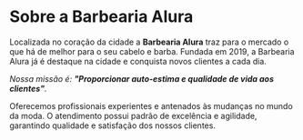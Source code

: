 <!DOCTYPE html>
<html lang="pt-br">
   <head>
<meta charset="UTF-8">
<title>Barbearia Alura</title>
   </head>
   <body>
  <h1>Sobre a Barbearia Alura</h1>

  <p>Localizada no coração da cidade a <strong>Barbearia Alura</strong> traz para o mercado o que há de melhor para o seu cabelo e barba. 
   Fundada em 2019, a Barbearia Alura já é destaque na cidade e conquista novos clientes a cada dia.</p>

  <p><em>Nossa missão é: <strong>"Proporcionar auto-estima e qualidade de vida aos clientes"</strong>.</em></p>

  <p>Oferecemos profissionais experientes e antenados às mudanças no mundo da moda. 
   O atendimento possui padrão de excelência e agilidade, garantindo qualidade e satisfação dos nossos clientes.</p>
      </body>
</html>   
